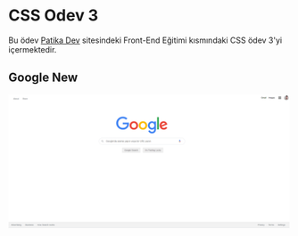 # CSS Odev 3

Bu ödev [Patika Dev](https://app.patika.dev/moduller/css/cssodev3) sitesindeki Front-End Eğitimi kısmındaki CSS ödev 3'yi içermektedir.

## Google New
![GitHub](assets/odev3.png)